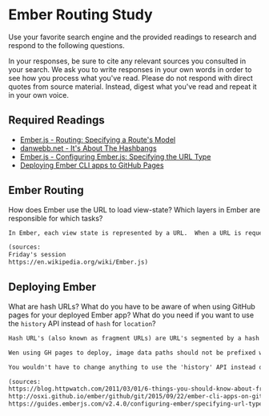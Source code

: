 # Ember Routing Study

Use your favorite search engine and the provided readings to research and
respond to the following questions.

In your responses, be sure to cite any relevant sources you consulted in your
search. We ask you to write responses in your own words in order to see how you
process what you've read. Please do not respond with direct quotes from source
material. Instead, digest what you've read and repeat it in your own voice.

## Required Readings

-   [Ember.js - Routing: Specifying a Route's Model](https://guides.emberjs.com/v2.4.0/routing/specifying-a-routes-model/)
-   [danwebb.net - It's About The Hashbangs](http://danwebb.net/2011/5/28/it-is-about-the-hashbangs)
-   [Ember.js - Configuring Ember.js: Specifying the URL Type](https://guides.emberjs.com/v2.4.0/configuring-ember/specifying-url-type/)
-   [Deploying Ember CLI apps to GitHub Pages](http://osxi.github.io/ember/github/git/2015/09/22/ember-cli-apps-on-github-pages.html)

## Ember Routing

How does Ember use the URL to load view-state? Which layers in Ember are
responsible for which tasks?

```md
In Ember, each view state is represented by a URL.  When a URL is requested, the corresponding route loads that view state with the associated model and data.  I'm unsure of how the second part of this questions differs from the previous study in which we described routes, models, templates, components and services.  The layers which are most directly related to using the URL are routes and models for the above reasons.

(sources:
Friday's session
https://en.wikipedia.org/wiki/Ember.js)
```

## Deploying Ember

What are hash URLs? What do you have to be aware of when using GitHub pages for
your deployed Ember app? What do you need if you want to use the `history` API
instead of `hash` for `location`?

```md
Hash URL's (also known as fragment URLs) are URL's segmented by a hash with a resource to the left of the hash and a location within the resource to the right.  When accessed, they direct the browser to that location within the page.

Wen using GH pages to deploy, image data paths should not be prefixed with '/' as a full path on the HTTP server is being accessed rather a relative one.  The file config/environment.js should also be updated according to the instructions found at 'http://osxi.github.io/ember/github/git/2015/09/22/ember-cli-apps-on-github-pages.html'.

You wouldn't have to change anything to use the 'history' API instead of 'hash' since Ember defaults the router to use 'auto' which in turn uses 'history' if supported by the user's browser and 'hash' if not.  Changes to this configuration can be made in the file 'config/environment.js' under 'ENV.locationType'.     

(sources:
https://blog.httpwatch.com/2011/03/01/6-things-you-should-know-about-fragment-urls/
http://osxi.github.io/ember/github/git/2015/09/22/ember-cli-apps-on-github-pages.html
https://guides.emberjs.com/v2.4.0/configuring-ember/specifying-url-type/)
```
